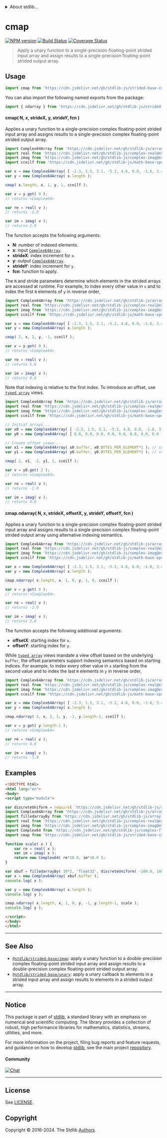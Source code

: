 <!--

@license Apache-2.0

Copyright (c) 2021 The Stdlib Authors.

Licensed under the Apache License, Version 2.0 (the "License");
you may not use this file except in compliance with the License.
You may obtain a copy of the License at

   http://www.apache.org/licenses/LICENSE-2.0

Unless required by applicable law or agreed to in writing, software
distributed under the License is distributed on an "AS IS" BASIS,
WITHOUT WARRANTIES OR CONDITIONS OF ANY KIND, either express or implied.
See the License for the specific language governing permissions and
limitations under the License.

-->


<details>
  <summary>
    About stdlib...
  </summary>
  <p>We believe in a future in which the web is a preferred environment for numerical computation. To help realize this future, we've built stdlib. stdlib is a standard library, with an emphasis on numerical and scientific computation, written in JavaScript (and C) for execution in browsers and in Node.js.</p>
  <p>The library is fully decomposable, being architected in such a way that you can swap out and mix and match APIs and functionality to cater to your exact preferences and use cases.</p>
  <p>When you use stdlib, you can be absolutely certain that you are using the most thorough, rigorous, well-written, studied, documented, tested, measured, and high-quality code out there.</p>
  <p>To join us in bringing numerical computing to the web, get started by checking us out on <a href="https://github.com/stdlib-js/stdlib">GitHub</a>, and please consider <a href="https://opencollective.com/stdlib">financially supporting stdlib</a>. We greatly appreciate your continued support!</p>
</details>

# cmap

[![NPM version][npm-image]][npm-url] [![Build Status][test-image]][test-url] [![Coverage Status][coverage-image]][coverage-url] <!-- [![dependencies][dependencies-image]][dependencies-url] -->

> Apply a unary function to a single-precision floating-point strided input array and assign results to a single-precision floating-point strided output array.

<section class="intro">

</section>

<!-- /.intro -->



<section class="usage">

## Usage

```javascript
import cmap from 'https://cdn.jsdelivr.net/gh/stdlib-js/strided-base-cmap@esm/index.mjs';
```

You can also import the following named exports from the package:

```javascript
import { ndarray } from 'https://cdn.jsdelivr.net/gh/stdlib-js/strided-base-cmap@esm/index.mjs';
```

#### cmap( N, x, strideX, y, strideY, fcn )

Applies a unary function to a single-precision complex floating-point strided input array and assigns results to a single-precision complex floating-point strided output array.

```javascript
import Complex64Array from 'https://cdn.jsdelivr.net/gh/stdlib-js/array-complex64@esm/index.mjs';
import real from 'https://cdn.jsdelivr.net/gh/stdlib-js/complex-real@esm/index.mjs';
import imag from 'https://cdn.jsdelivr.net/gh/stdlib-js/complex-imag@esm/index.mjs';
import cceilf from 'https://cdn.jsdelivr.net/gh/stdlib-js/math-base-special-cceilf@esm/index.mjs';

var x = new Complex64Array( [ -2.3, 1.5, 3.1, -5.2, 4.8, 0.0, -1.6, 3.4 ] );
var y = new Complex64Array( x.length );

cmap( x.length, x, 1, y, 1, cceilf );

var v = y.get( 0 );
// returns <Complex64>

var re = real( v );
// returns -2.0

var im = imag( v );
// returns 2.0
```

The function accepts the following arguments:

-   **N**: number of indexed elements.
-   **x**: input [`Complex64Array`][@stdlib/array/complex64].
-   **strideX**: index increment for `x`.
-   **y**: output [`Complex64Array`][@stdlib/array/complex64].
-   **strideY**: index increment for `y`.
-   **fcn**: function to apply.

The `N` and stride parameters determine which elements in the strided arrays are accessed at runtime. For example, to index every other value in `x` and to index the first `N` elements of `y` in reverse order,

```javascript
import Complex64Array from 'https://cdn.jsdelivr.net/gh/stdlib-js/array-complex64@esm/index.mjs';
import real from 'https://cdn.jsdelivr.net/gh/stdlib-js/complex-real@esm/index.mjs';
import imag from 'https://cdn.jsdelivr.net/gh/stdlib-js/complex-imag@esm/index.mjs';
import cceilf from 'https://cdn.jsdelivr.net/gh/stdlib-js/math-base-special-cceilf@esm/index.mjs';

var x = new Complex64Array( [ -2.3, 1.5, 3.1, -5.2, 4.8, 0.0, -1.6, 3.4 ] );
var y = new Complex64Array( x.length );

cmap( 2, x, 2, y, -1, cceilf );

var v = y.get( 0 );
// returns <Complex64>

var re = real( v );
// returns 5.0

var im = imag( v );
// returns 0.0
```

Note that indexing is relative to the first index. To introduce an offset, use [`typed array`][@stdlib/array/complex64] views.

```javascript
import Complex64Array from 'https://cdn.jsdelivr.net/gh/stdlib-js/array-complex64@esm/index.mjs';
import real from 'https://cdn.jsdelivr.net/gh/stdlib-js/complex-real@esm/index.mjs';
import imag from 'https://cdn.jsdelivr.net/gh/stdlib-js/complex-imag@esm/index.mjs';
import cceilf from 'https://cdn.jsdelivr.net/gh/stdlib-js/math-base-special-cceilf@esm/index.mjs';

// Initial arrays...
var x0 = new Complex64Array( [ -2.3, 1.5, 3.1, -5.2, 4.8, 0.0, -1.6, 3.4 ] );
var y0 = new Complex64Array( [ 0.0, 0.0, 0.0, 0.0, 0.0, 0.0, 0.0, 0.0 ] );

// Create offset views...
var x1 = new Complex64Array( x0.buffer, x0.BYTES_PER_ELEMENT*1 ); // start at 2nd element
var y1 = new Complex64Array( y0.buffer, y0.BYTES_PER_ELEMENT*2 ); // start at 3rd element

cmap( 2, x1, -2, y1, 1, cceilf );

var v = y0.get( 2 );
// returns <Complex64>

var re = real( v );
// returns -1.0

var im = imag( v );
// returns 4.0
```

#### cmap.ndarray( N, x, strideX, offsetX, y, strideY, offsetY, fcn )

Applies a unary function to a single-precision complex floating-point strided input array and assigns results to a single-precision complex floating-point strided output array using alternative indexing semantics.

```javascript
import Complex64Array from 'https://cdn.jsdelivr.net/gh/stdlib-js/array-complex64@esm/index.mjs';
import real from 'https://cdn.jsdelivr.net/gh/stdlib-js/complex-real@esm/index.mjs';
import imag from 'https://cdn.jsdelivr.net/gh/stdlib-js/complex-imag@esm/index.mjs';
import cceilf from 'https://cdn.jsdelivr.net/gh/stdlib-js/math-base-special-cceilf@esm/index.mjs';

var x = new Complex64Array( [ -2.3, 1.5, 3.1, -5.2, 4.8, 0.0, -1.6, 3.4 ] );
var y = new Complex64Array( x.length );

cmap.ndarray( x.length, x, 1, 0, y, 1, 0, cceilf );

var v = y.get( 0 );
// returns <Complex64>

var re = real( v );
// returns -2.0

var im = imag( v );
// returns 2.0
```

The function accepts the following additional arguments:

-   **offsetX**: starting index for `x`.
-   **offsetY**: starting index for `y`.

While [`typed array`][@stdlib/array/complex64] views mandate a view offset based on the underlying `buffer`, the offset parameters support indexing semantics based on starting indices. For example, to index every other value in `x` starting from the second value and to index the last `N` elements in `y` in reverse order,

```javascript
import Complex64Array from 'https://cdn.jsdelivr.net/gh/stdlib-js/array-complex64@esm/index.mjs';
import real from 'https://cdn.jsdelivr.net/gh/stdlib-js/complex-real@esm/index.mjs';
import imag from 'https://cdn.jsdelivr.net/gh/stdlib-js/complex-imag@esm/index.mjs';
import cceilf from 'https://cdn.jsdelivr.net/gh/stdlib-js/math-base-special-cceilf@esm/index.mjs';

var x = new Complex64Array( [ -2.3, 1.5, 3.1, -5.2, 4.8, 0.0, -1.6, 3.4 ] );
var y = new Complex64Array( x.length );

cmap.ndarray( 2, x, 2, 1, y, -1, y.length-1, cceilf );

var v = y.get( y.length-1 );
// returns <Complex64>

var re = real( v );
// returns 4.0

var im = imag( v );
// returns -5.0
```

</section>

<!-- /.usage -->

<section class="notes">

</section>

<!-- /.notes -->

<section class="examples">

## Examples

<!-- eslint no-undef: "error" -->

```html
<!DOCTYPE html>
<html lang="en">
<body>
<script type="module">

var discreteUniform = require( 'https://cdn.jsdelivr.net/gh/stdlib-js/random-base-discrete-uniform' ).factory;
import Complex64Array from 'https://cdn.jsdelivr.net/gh/stdlib-js/array-complex64@esm/index.mjs';
import filledarrayBy from 'https://cdn.jsdelivr.net/gh/stdlib-js/array-filled-by@esm/index.mjs';
import real from 'https://cdn.jsdelivr.net/gh/stdlib-js/complex-real@esm/index.mjs';
import imag from 'https://cdn.jsdelivr.net/gh/stdlib-js/complex-imag@esm/index.mjs';
import Complex64 from 'https://cdn.jsdelivr.net/gh/stdlib-js/complex-float32@esm/index.mjs';
import cmap from 'https://cdn.jsdelivr.net/gh/stdlib-js/strided-base-cmap@esm/index.mjs';

function scale( x ) {
    var re = real( x );
    var im = imag( x );
    return new Complex64( re*10.0, im*10.0 );
}

var xbuf = filledarrayBy( 10*2, 'float32', discreteUniform( -100.0, 100.0 ) );
var x = new Complex64Array( xbuf.buffer );
console.log( x );

var y = new Complex64Array( x.length );
console.log( y );

cmap.ndarray( x.length, x, 1, 0, y, -1, y.length-1, scale );
console.log( y );

</script>
</body>
</html>
```

</section>

<!-- /.examples -->

<!-- C interface documentation. -->



<!-- Section for related `stdlib` packages. Do not manually edit this section, as it is automatically populated. -->

<section class="related">

* * *

## See Also

-   <span class="package-name">[`@stdlib/strided-base/zmap`][@stdlib/strided/base/zmap]</span><span class="delimiter">: </span><span class="description">apply a unary function to a double-precision complex floating-point strided input array and assign results to a double-precision complex floating-point strided output array.</span>
-   <span class="package-name">[`@stdlib/strided-base/unary`][@stdlib/strided/base/unary]</span><span class="delimiter">: </span><span class="description">apply a unary callback to elements in a strided input array and assign results to elements in a strided output array.</span>

</section>

<!-- /.related -->

<!-- Section for all links. Make sure to keep an empty line after the `section` element and another before the `/section` close. -->


<section class="main-repo" >

* * *

## Notice

This package is part of [stdlib][stdlib], a standard library with an emphasis on numerical and scientific computing. The library provides a collection of robust, high performance libraries for mathematics, statistics, streams, utilities, and more.

For more information on the project, filing bug reports and feature requests, and guidance on how to develop [stdlib][stdlib], see the main project [repository][stdlib].

#### Community

[![Chat][chat-image]][chat-url]

---

## License

See [LICENSE][stdlib-license].


## Copyright

Copyright &copy; 2016-2024. The Stdlib [Authors][stdlib-authors].

</section>

<!-- /.stdlib -->

<!-- Section for all links. Make sure to keep an empty line after the `section` element and another before the `/section` close. -->

<section class="links">

[npm-image]: http://img.shields.io/npm/v/@stdlib/strided-base-cmap.svg
[npm-url]: https://npmjs.org/package/@stdlib/strided-base-cmap

[test-image]: https://github.com/stdlib-js/strided-base-cmap/actions/workflows/test.yml/badge.svg?branch=main
[test-url]: https://github.com/stdlib-js/strided-base-cmap/actions/workflows/test.yml?query=branch:main

[coverage-image]: https://img.shields.io/codecov/c/github/stdlib-js/strided-base-cmap/main.svg
[coverage-url]: https://codecov.io/github/stdlib-js/strided-base-cmap?branch=main

<!--

[dependencies-image]: https://img.shields.io/david/stdlib-js/strided-base-cmap.svg
[dependencies-url]: https://david-dm.org/stdlib-js/strided-base-cmap/main

-->

[chat-image]: https://img.shields.io/gitter/room/stdlib-js/stdlib.svg
[chat-url]: https://app.gitter.im/#/room/#stdlib-js_stdlib:gitter.im

[stdlib]: https://github.com/stdlib-js/stdlib

[stdlib-authors]: https://github.com/stdlib-js/stdlib/graphs/contributors

[umd]: https://github.com/umdjs/umd
[es-module]: https://developer.mozilla.org/en-US/docs/Web/JavaScript/Guide/Modules

[deno-url]: https://github.com/stdlib-js/strided-base-cmap/tree/deno
[umd-url]: https://github.com/stdlib-js/strided-base-cmap/tree/umd
[esm-url]: https://github.com/stdlib-js/strided-base-cmap/tree/esm
[branches-url]: https://github.com/stdlib-js/strided-base-cmap/blob/main/branches.md

[stdlib-license]: https://raw.githubusercontent.com/stdlib-js/strided-base-cmap/main/LICENSE

[@stdlib/array/complex64]: https://github.com/stdlib-js/array-complex64/tree/esm

<!-- <related-links> -->

[@stdlib/strided/base/zmap]: https://github.com/stdlib-js/strided-base-zmap/tree/esm

[@stdlib/strided/base/unary]: https://github.com/stdlib-js/strided-base-unary/tree/esm

<!-- </related-links> -->

</section>

<!-- /.links -->
